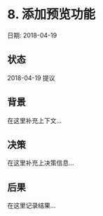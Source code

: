# 8. 添加预览功能

日期: 2018-04-19

## 状态

2018-04-19 提议

## 背景

在这里补充上下文...

## 决策

在这里补充上决策信息...

## 后果

在这里记录结果...
